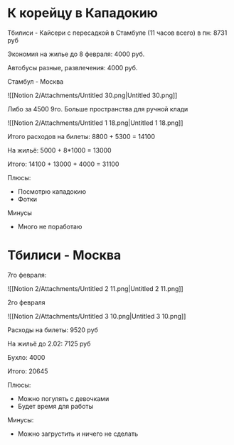 # К корейцу в Кападокию

Тбилиси - Кайсери с пересадкой в Стамбуле (11 часов всего) в пн: 8731 руб

Экономия на жилье до 8 февраля: 4000 руб.

Автобусы разные, развлечения: 4000 руб.

Стамбул - Москва

![[Notion 2/Attachments/Untitled 30.png|Untitled 30.png]]

Либо за 4500 9го. Больше пространства для ручной клади

![[Notion 2/Attachments/Untitled 1 18.png|Untitled 1 18.png]]

Итого расходов на билеты: 8800 + 5300 = 14100

На жильё: 5000 + 8*1000 = 13000

Итого: 14100 + 13000 + 4000 = 31100

Плюсы:

- Посмотрю кападокию
- Фотки

Минусы

- Много не поработаю

# Тбилиси - Москва

7го февраля:

![[Notion 2/Attachments/Untitled 2 11.png|Untitled 2 11.png]]

2го февраля

![[Notion 2/Attachments/Untitled 3 10.png|Untitled 3 10.png]]

Расходы на билеты: 9520 руб

На жильё до 2.02: 7125 руб

Бухло: 4000

Итого: 20645

Плюсы:

- Можно погулять с девочками
- Будет время для работы

Минусы:

- Можно загрустить и ничего не сделать